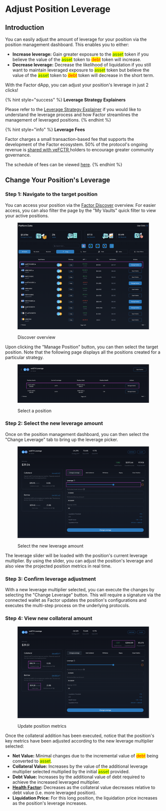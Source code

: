 # Adjust Position Leverage

## Introduction

You can easily adjust the amount of leverage for your position via the position management dashboard. This enables you to either:

* **Increase leverage:** Gain greater exposure to the <mark style="color:green;">asset</mark> token if you believe the value of the <mark style="color:green;">asset</mark> token to <mark style="color:red;">debt</mark> token will increase.
* **Decrease leverage:** Decrease the likelihood of liquidation if you still want to maintain leveraged exposure to <mark style="color:green;">asset</mark> token but believe the value of the <mark style="color:green;">asset</mark> token to <mark style="color:red;">debt</mark> token will decrease in the short term.

With the Factor dApp,  you can adjust your position's leverage in just 2 clicks!

{% hint style="success" %}
**Leverage Strategy Explainers**

Please refer to the [Leverage Strategy Explainer](../../../getting-started/strategy-explainers/leverage/) if you would like to understand the leverage process and how Factor streamlines the management of leveraged positions.
{% endhint %}

{% hint style="info" %}
**Leverage Fees**

Factor charges a small transaction-based fee that supports the development of the Factor ecosystem. 50% of the protocol's ongoing revenue is [shared with veFCTR ](../../../governance/fctr-token/faq-tokenomics.md#vefctr)holders to encourage greater community governance.

The schedule of fees can be viewed [here](../../../governance/factordao/platform-fees.md#fee-structure).
{% endhint %}

## Change Your Position's Leverage

### Step 1: Navigate to the target position

You can access your position via the [Factor Discover](https://app.factor.fi/discover) overview. For easier access, you can also filter the page by the "My Vaults" quick filter to view your active positions.

<figure><img src="../../../.gitbook/assets/Discover_Leverage_ViewExisting.png" alt=""><figcaption><p>Discover overview</p></figcaption></figure>

Upon clicking the "Manage Position" button, you can then select the target position. Note that the following page displays all the positions created for a particular strategy.

<figure><img src="../../../.gitbook/assets/Discover_Leverage_AdjustSelectPosition.png" alt=""><figcaption><p>Select a position</p></figcaption></figure>

### Step 2: Select the new leverage amount

Once on the position management dashboard, you can then select the "Change Leverage" tab to bring up the leverage picker.&#x20;

<figure><img src="../../../.gitbook/assets/Discover_Leverage_ChangeLeverage.png" alt=""><figcaption><p>Select the new leverage amount</p></figcaption></figure>

The leverage slider will be loaded with the position's current leverage multiplier. By using the slider, you can adjust the position's leverage and also view the projected position metrics in real time.

### Step 3: Confirm leverage adjustment

With a new leverage multiplier selected, you can execute the changes by selecting the "Change Leverage" button. This will require a signature via the connected wallet as Factor updates the position's configurations and executes the multi-step process on the underlying protocols.

### Step 4: View new collateral amount

<figure><img src="../../../.gitbook/assets/Discover_Leverage_ChangeLeverageSuccess.png" alt=""><figcaption><p>Update position metrics</p></figcaption></figure>

Once the collateral addition has been executed, notice that the position's key metrics have been adjusted according to the new leverage multiplier selected:&#x20;

* **Net Value:** Minimal changes due to the incremental value of <mark style="color:red;">debt</mark> being converted to <mark style="color:green;">asset</mark>.
* **Collateral Value:** Increases by the value of the additional leverage multiplier selected multiplied by the initial <mark style="color:green;">asset</mark> provided.
* **Debt Value:** Increases by the additional value of debt required to achieve the increased leveraged multiplier.
* [**Health Factor**](../../../getting-started/glossary.md#health-factor)**:** Decreases as the collateral value decreases relative to debt value (i.e. more leveraged position).
* **Liquidation Price:** For this long position, the liquidation price increases as the position's leverage increases.
